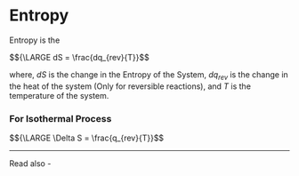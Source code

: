 # Entropy

Entropy is the 

$${\LARGE dS = \frac{dq_{rev}{T}}$$

where, *dS* is the change in the Entropy of the System,
${dq_{rev}}$ is the change in the heat of the system (Only for reversible reactions), and
*T* is the temperature of the system.

### For Isothermal Process

$${\LARGE \Delta S = \frac{q_{rev}{T}}$$




---
Read also - 